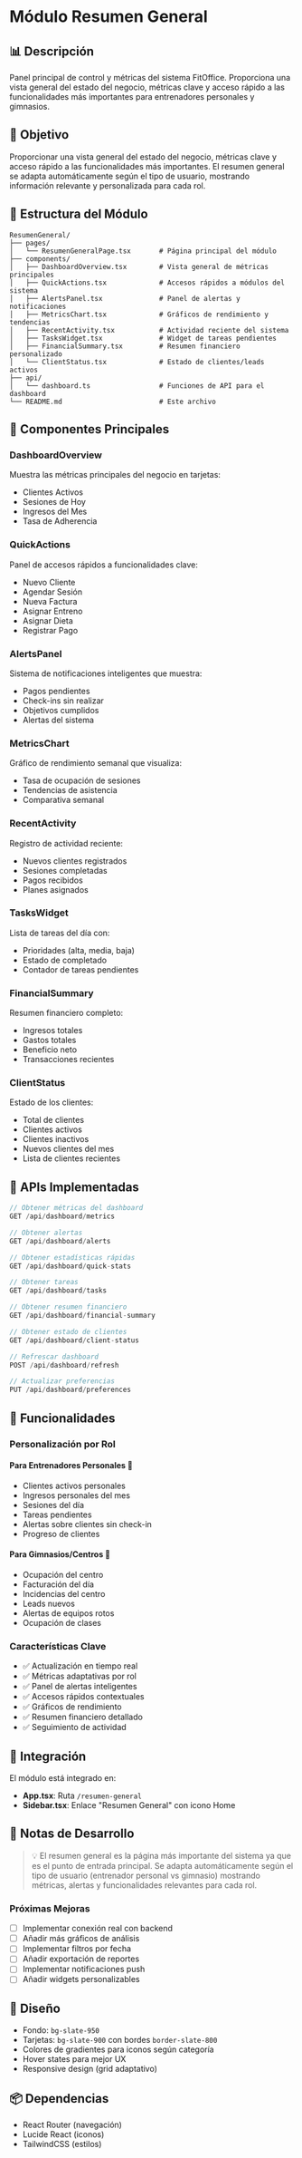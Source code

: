 # Módulo Resumen General

## 📊 Descripción

Panel principal de control y métricas del sistema FitOffice. Proporciona una vista general del estado del negocio, métricas clave y acceso rápido a las funcionalidades más importantes para entrenadores personales y gimnasios.

## 🎯 Objetivo

Proporcionar una vista general del estado del negocio, métricas clave y acceso rápido a las funcionalidades más importantes. El resumen general se adapta automáticamente según el tipo de usuario, mostrando información relevante y personalizada para cada rol.

## 📁 Estructura del Módulo

```
ResumenGeneral/
├── pages/
│   └── ResumenGeneralPage.tsx       # Página principal del módulo
├── components/
│   ├── DashboardOverview.tsx        # Vista general de métricas principales
│   ├── QuickActions.tsx             # Accesos rápidos a módulos del sistema
│   ├── AlertsPanel.tsx              # Panel de alertas y notificaciones
│   ├── MetricsChart.tsx             # Gráficos de rendimiento y tendencias
│   ├── RecentActivity.tsx           # Actividad reciente del sistema
│   ├── TasksWidget.tsx              # Widget de tareas pendientes
│   ├── FinancialSummary.tsx         # Resumen financiero personalizado
│   └── ClientStatus.tsx             # Estado de clientes/leads activos
├── api/
│   └── dashboard.ts                 # Funciones de API para el dashboard
└── README.md                        # Este archivo
```

## 🧩 Componentes Principales

### DashboardOverview
Muestra las métricas principales del negocio en tarjetas:
- Clientes Activos
- Sesiones de Hoy
- Ingresos del Mes
- Tasa de Adherencia

### QuickActions
Panel de accesos rápidos a funcionalidades clave:
- Nuevo Cliente
- Agendar Sesión
- Nueva Factura
- Asignar Entreno
- Asignar Dieta
- Registrar Pago

### AlertsPanel
Sistema de notificaciones inteligentes que muestra:
- Pagos pendientes
- Check-ins sin realizar
- Objetivos cumplidos
- Alertas del sistema

### MetricsChart
Gráfico de rendimiento semanal que visualiza:
- Tasa de ocupación de sesiones
- Tendencias de asistencia
- Comparativa semanal

### RecentActivity
Registro de actividad reciente:
- Nuevos clientes registrados
- Sesiones completadas
- Pagos recibidos
- Planes asignados

### TasksWidget
Lista de tareas del día con:
- Prioridades (alta, media, baja)
- Estado de completado
- Contador de tareas pendientes

### FinancialSummary
Resumen financiero completo:
- Ingresos totales
- Gastos totales
- Beneficio neto
- Transacciones recientes

### ClientStatus
Estado de los clientes:
- Total de clientes
- Clientes activos
- Clientes inactivos
- Nuevos clientes del mes
- Lista de clientes recientes

## 🔌 APIs Implementadas

```typescript
// Obtener métricas del dashboard
GET /api/dashboard/metrics

// Obtener alertas
GET /api/dashboard/alerts

// Obtener estadísticas rápidas
GET /api/dashboard/quick-stats

// Obtener tareas
GET /api/dashboard/tasks

// Obtener resumen financiero
GET /api/dashboard/financial-summary

// Obtener estado de clientes
GET /api/dashboard/client-status

// Refrescar dashboard
POST /api/dashboard/refresh

// Actualizar preferencias
PUT /api/dashboard/preferences
```

## 🚀 Funcionalidades

### Personalización por Rol

#### Para Entrenadores Personales 🧍
- Clientes activos personales
- Ingresos personales del mes
- Sesiones del día
- Tareas pendientes
- Alertas sobre clientes sin check-in
- Progreso de clientes

#### Para Gimnasios/Centros 🏢
- Ocupación del centro
- Facturación del día
- Incidencias del centro
- Leads nuevos
- Alertas de equipos rotos
- Ocupación de clases

### Características Clave
- ✅ Actualización en tiempo real
- ✅ Métricas adaptativas por rol
- ✅ Panel de alertas inteligentes
- ✅ Accesos rápidos contextuales
- ✅ Gráficos de rendimiento
- ✅ Resumen financiero detallado
- ✅ Seguimiento de actividad

## 🔗 Integración

El módulo está integrado en:
- **App.tsx**: Ruta `/resumen-general`
- **Sidebar.tsx**: Enlace "Resumen General" con icono Home

## 📝 Notas de Desarrollo

> 💡 El resumen general es la página más importante del sistema ya que es el punto de entrada principal. Se adapta automáticamente según el tipo de usuario (entrenador personal vs gimnasio) mostrando métricas, alertas y funcionalidades relevantes para cada rol.

### Próximas Mejoras
- [ ] Implementar conexión real con backend
- [ ] Añadir más gráficos de análisis
- [ ] Implementar filtros por fecha
- [ ] Añadir exportación de reportes
- [ ] Implementar notificaciones push
- [ ] Añadir widgets personalizables

## 🎨 Diseño

- Fondo: `bg-slate-950`
- Tarjetas: `bg-slate-900` con bordes `border-slate-800`
- Colores de gradientes para iconos según categoría
- Hover states para mejor UX
- Responsive design (grid adaptativo)

## 📦 Dependencias

- React Router (navegación)
- Lucide React (iconos)
- TailwindCSS (estilos)

